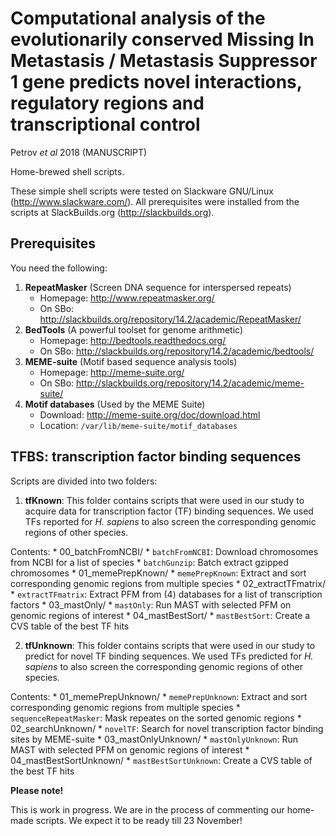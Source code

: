 # Computational analysis of the evolutionarily conserved Missing In Metastasis / Metastasis Suppressor 1 gene predicts novel interactions, regulatory regions and transcriptional control

Petrov _et al_ 2018 (MANUSCRIPT)

Home-brewed shell scripts.

These simple shell scripts were tested on Slackware GNU/Linux (http://www.slackware.com/). All prerequisites were installed from the scripts at SlackBuilds.org (http://slackbuilds.org).

## Prerequisites

You need the following:

1.  **RepeatMasker** (Screen DNA sequence for interspersed repeats)
    * Homepage: http://www.repeatmasker.org/
    * On SBo: http://slackbuilds.org/repository/14.2/academic/RepeatMasker/
2.  **BedTools** (A powerful toolset for genome arithmetic)
    * Homepage: http://bedtools.readthedocs.org/
    * On SBo: http://slackbuilds.org/repository/14.2/academic/bedtools/
3.  **MEME-suite** (Motif based sequence analysis tools)
    * Homepage: http://meme-suite.org/
    * On SBo: http://slackbuilds.org/repository/14.2/academic/meme-suite/
4.  **Motif databases** (Used by the MEME Suite)
    * Download: http://meme-suite.org/doc/download.html
    * Location: `/var/lib/meme-suite/motif_databases`

## TFBS: transcription factor binding sequences

Scripts are divided into two folders:

1.  **tfKnown**: This folder contains scripts that were used in our study to acquire data for transcription factor (TF) binding sequences. We used TFs reported for _H. sapiens_ to also screen the corresponding genomic regions of other species. 

Contents:
    * 00_batchFromNCBI/
        * `batchFromNCBI`: Download chromosomes from NCBI for a list of species
        * `batchGunzip`: Batch extract gzipped chromosomes
    * 01_memePrepKnown/
        * `memePrepKnown`: Extract and sort corresponding genomic regions from multiple species
    * 02_extractTFmatrix/
        * `extractTFmatrix`: Extract PFM from (4) databases for a list of transcription factors
    * 03_mastOnly/
        * `mastOnly`: Run MAST with selected PFM on genomic regions of interest
    * 04_mastBestSort/
        * `mastBestSort`: Create a CVS table of the best TF hits    
    
2.  **tfUnknown**: This folder contains scripts that were used in our study to predict for novel TF binding sequences. We used TFs predicted for _H. sapiens_ to also screen the corresponding genomic regions of other species.

Contents:
    * 01_memePrepUnknown/
        * `memePrepUnknown`: Extract and sort corresponding genomic regions from multiple species
        * `sequenceRepeatMasker`: Mask repeates on the sorted genomic regions
    * 02_searchUnknown/
        * `novelTF`: Search for novel transcription factor binding sites by MEME-suite
    * 03_mastOnlyUnknown/
        * `mastOnlyUnknown`: Run MAST with selected PFM on genomic regions of interest
    * 04_mastBestSortUnknown/
        * `mastBestSortUnknown`: Create a CVS table of the best TF hits


**Please note!**

This is work in progress. We are in the process of commenting our home-made scripts. We expect it to be ready till 23 November!
